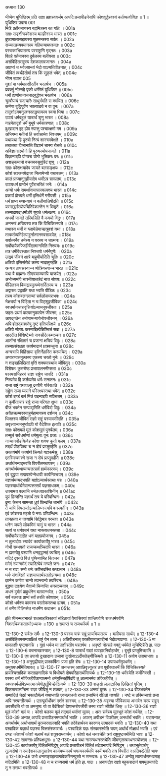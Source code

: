 अध्यायः 130

भीष्मेण युधिष्ठिरम् प्रति राज्ञा ब्रह्मस्ववर्जम् आपदि प्रजापीडनेनापि कोशवृद्धेरवश्यं कर्तव्यत्वोक्तिः ॥ 1 ॥
युधिष्ठिर उवाच 	001  
मित्रैः प्रहीयमाणस्य बह्वमित्रस्य का गतिः ।	001a  
राज्ञः सङ्क्षीणकोशस्य बलहीनस्य भारत ॥	001c  
दुष्टामात्यसहायस्य श्रुतमन्त्रस्य सर्वतः ।	002a  
राज्यात्प्रच्यवमानस्य गतिमन्यामपश्यतः ॥	002c  
परचक्राभियातस्य परराष्ट्राणि मृद्नतः ।	003a  
विग्रहे वर्तमानस्य दुर्बलस्य बलीयसा ॥	003c  
असंविहितराष्ट्रस्य देशकालावजानतः ।	004a  
अप्राप्यं च भवेत्सान्त्वं भेदो वाऽप्यतिपीडनात् ।	004c  
जीवितं त्वर्थहेतोर्वा तत्र किं सुकृतं भवेत् ॥	004e  
भीष्म उवाच 	005  
गुह्यां मा धर्ममप्राक्षीरतीव भरतर्षभ ।	005a  
प्रवक्तुं नोत्सहे पृष्टो धर्ममेतं युधिष्ठिर ॥	005c  
धर्मो ह्यणीयान्वचनाद्बुद्धेश्च भरतर्षभ ।	006a  
श्रुत्वौपम्यं सदाचारैः साधुर्भवति स क्वचित् ॥	006c  
कर्मणा बुद्धिपूर्वेण भवत्याढ्ये न वा पुनः ।	007a  
तादृशोऽयमनुप्रश्नस्तद्ध्यायस्व स्वया धिया ॥	007c  
उपायं धर्मबहुलं यात्रार्थं शृणु भारत ।	008a  
नाहमेतादृशे धर्मे बुभूषे धर्मकारणात् ॥	008c  
दुःखादान इह ह्येष स्यात्तु पश्चात्क्षमो मम ।	009a  
अभिगम्य मतीनां हि सर्वासामेव निश्चयम् ॥	009c  
यथायथा हि पुरुषो नित्यं शास्त्रमवेक्षते ।	010a  
तथातथा विजानाति विज्ञानं चास्य रोचते ॥	010c  
अविज्ञानादयोगो हि पुरुषस्योपजायते ।	011a  
विज्ञानादपि योगश्च योगो भूतिकरः परः ॥	011c  
अशङ्कमानो वचनमनसूयुरिदं शृणु ।	012a  
राज्ञः कोशक्षयादेव जायते बलसङ्क्षयः ॥	012c  
कोशं सञ्जनयेद्राजा नित्यमेभ्यो यथाबलम् ।	013a  
कालं प्राप्यानुगृह्णीयादेष धर्मोऽत्र साम्प्रतम् ॥	013c  
उपायधर्मं प्राप्यैनं पूर्वैराचरितं जनैः ।	014a  
अन्यो धर्मः समर्थानामापत्स्वल्पश्च भारत ॥	014c  
प्रकार्यं प्रोच्यते धर्मो वृत्तिर्धर्मे गरीयसी ।	015a  
धर्मं प्राप्य यथान्यायं न बलीयान्निषीदति ॥	015c  
यस्माद्धर्मस्योपचितिरेकान्तेन न विद्यते ।	016a  
तस्मादापद्यधर्मोऽपि श्रूयते धर्मलक्षणः ॥	016c  
अधर्मो जायते तस्मिन्निति वै कवयो विदुः ।	017a  
अनन्तरं क्षत्रियस्य तत्र किं विचिकित्स्यते ॥	017c  
यथास्य धर्मो न ग्लायेन्नेयाच्छत्रुवशं यथा ।	018a  
तत्कर्तव्यमिहेत्याहुर्नात्मानमवसादयेत् ॥	018c  
सर्वात्मनैव धर्मस्य न परस्य न चात्मनः ।	019a  
सर्वोपायैरुज्जिहीर्षेदात्मानमिति निश्चयः ॥	019c  
तत्र धर्मविदस्तात निश्चयो धर्मनैपुणैः ।	020a  
उद्यमं जीवनं क्षात्रे बाहुवीर्यादिति श्रुतिः ॥	020c  
क्षत्रियो वृत्तिसंरोधे कस्य नादातुमर्हति ।	021a  
अन्यत्र तापसस्वाच्च श्रोत्रियस्वाच्च भारत ॥	021c  
यथा वै ब्राह्मणः सीदन्नयाज्यमपि याजयेत् ।	022a  
अभोज्यमपि चाश्नीयात्तत्रेदं नात्र संशयः ॥	022c  
पीडितस्य किमद्वारमुत्पथेनार्दितस्य च ।	023a  
अद्वारतः प्रद्रवति यथा भवति पीडितः ॥	023c  
तस्य कोशबलग्लान्यां सर्वलोकपराभवः ।	024a  
भैक्षचर्या न विहिता न च विट्शूद्रजीविका ॥	024c  
स्वधर्मानन्तरावृत्तिर्याऽन्यामनुपजीवतः ।	025a  
जहतः प्रथमं कल्पमनुकल्पेन जीवनम् ॥	025c  
आपद्गतेन धर्माणामन्यायेनोपजीवनम् ।	026a  
अपि ह्येतद्ब्राह्मणेषु दृष्टं वृत्तिपरिक्षये ॥	026c  
क्षत्रिये संशयः कस्मादित्येन्निश्चितं सदा ।	027a  
आददीत विशिष्टेभ्यो नावसीदेत्कथञ्चन ॥	027c  
आर्तानां रक्षितारं च प्रजानां क्षत्रियं विदुः ।	028a  
तस्मात्संरक्षता कार्यमादानं क्षत्रबन्धुना ॥	028c  
अन्यत्रापि विहिंसाया वृत्तिर्नेहास्ति कस्यचित् ।	029a  
अप्यरण्यसमुत्थस्य एकस्य चरतो मुनेः ॥	029c  
न शङ्खलिखितां वृत्तिं शक्यमास्थाय जीवितुम् ।	030a  
विशेषतः कुरुश्रेष्ठ प्रजापालनमीप्सता ॥	030c  
परस्पराभिहरणं राज्ञा राष्ट्रेण चापदि ।	031a  
नित्यमेव हि कर्तव्यमेष धर्मः सनातनः ॥	031c  
राजा राष्ट्रं यथापत्सु द्रव्यौघैः परिरक्षति ।	032a  
राष्ट्रेण राजा व्यसने परिरक्ष्यस्तथा भवेत् ॥	032c  
कोशं दण्डं बलं मित्रं यदन्यदपि सञ्चितम् ।	033a  
न कुर्वीतान्तरं राष्ट्रे राजा परिगतः क्षुधा ॥	033c  
बीजं भक्तेन सम्पाद्यमिति धर्मविदो विदुः ।	034a  
अत्रैतच्छम्बरस्याहुर्महामायस्य दर्शनम् ॥	034c  
धिक्तस्य जीवितं राज्ञो राष्ट्रं यस्यावसीदति ।	035a  
अवृत्त्यान्यमनुष्योऽपि यो वैदेशिक इत्यपि ॥	035c  
राज्ञः कोशबलं मूलं कोशमूलं पुनर्बलम् ।	036a  
तन्मूलं सर्वधर्माणां धर्ममूलाः पुनः प्रजाः ॥	036c  
नान्यानपीडयित्वेह कोशः शक्यः कुतो बलम् ।	037a  
तदर्थं पीडयित्वा च न दोषं प्राप्तुमर्हति ॥	037c  
अकार्यमपि कार्यार्थं क्रियते यज्ञकर्मसु ।	038a  
एतस्मिन्कारणे राजा न दोषं प्राप्तुमर्हति ॥	038c  
अर्थार्थमन्यद्भवति विपरीतमथापरम् ।	039a  
अनर्थार्थमथाप्यन्यत्तत्सर्वं ह्यर्थकारणम् ।	039c  
एवं बुद्ध्या सम्प्रपश्येन्मेधावी कार्यनिश्चयम् ॥	039e  
यज्ञार्थमन्यद्भवति यज्ञोऽन्यार्थस्तथाः परः ।	040a  
यज्ञस्यार्थार्थमेवान्यत्तत्सर्वं यज्ञसाधकम् ॥	040c  
उपमामत्र वक्ष्यामि धर्मतत्त्वप्रकाशिनीम् ॥	041ac  
यूपं छिन्दन्ति यज्ञार्थं तत्र ये परिपन्थिनः ।	042a  
द्रुमाः केचन सामन्ता ध्रुवं छिन्दन्ति तानपि ॥	042c  
ते चापि निपतन्तोऽन्यान्निघ्नन्त्यपि वनस्पतीन् ।	043a  
एवं कोशस्य महतो ये नराः परिपन्थिनः ।	043c  
तानहत्वा न पश्यामि सिद्धिमत्र परन्तप ॥	043e  
धनेन जयते लोकमिमं चामुं च भारत ।	044a  
सत्यं च धर्मवचनं यथा नास्त्यधनस्तथा ॥	044c  
सर्वोपायैराददीत धनं यज्ञप्रयोजनम् ।	045a  
न तुल्यदोषः स्यादेवं कार्याकार्येषु भारत ॥	045c  
नोभौ सम्भवतो राजन्कथञ्चिदपि भारत ।	046a  
न ह्यरण्येषु पश्यामि धनवृद्धानहं क्वचित् ॥	046c  
यदिदं दृश्यते वित्तं पृथिव्यामिह किञ्चन ।	047a  
ममेदं स्यान्ममेदं स्यादित्येवं मन्यते जनः ॥	047c  
न च राज्ञः समो धर्मः कश्चिदस्ति कथञ्चन ।	048a  
धर्मः संशब्दितो राज्ञामापदर्थस्ततोऽन्यथा ॥	048c  
ज्ञानेन कर्मणा चान्ये तपन्त्यन्ये तपस्विनः ।	049a  
बुद्ध्या दाक्ष्येण चैवान्ये चिन्वन्ति धनसञ्चयान् ॥	049c  
अधनं दुर्बलं प्राहुर्धनेन बलवान्भवेत् ।	050a  
सर्वं बलवतः प्राप्यं सर्वं तरति कोशवान् ॥	050c  
कोशो धर्मश्च कामश्च परलोकस्तथा ह्ययम् ।	051a  
तं धर्मेण विलिप्सेत नाधर्मेण कदाचन ॥ 	051c  

इति श्रीमन्महाभारते शतसाहस्रिकायां संहितायां वैयासिक्यां शान्तिपर्वणि राजधर्मपर्वणि त्रिंशदधिकशततमोऽध्यायः ॥ 130 ॥ समाप्तं च राजधर्मपर्व ॥ 1 ॥

12-130-2 सर्वतः सर्वैः ॥ 12-130-3 परस्य चक्रं राष्ट्रं प्रत्यभियातस्य । बलीयसा सार्धम् ॥ 12-130-4 असंविहितमसम्यग्रक्षितं राष्ट्रं येन तस्य । अतिपीडनात् परकीयामात्यादीनां भेदोऽप्यप्राप्यः ॥ 12-130-5 मा मामप्राक्षीः पृष्टवानसि । गुह्यं धर्मज मा प्राक्षीरतीव भरतर्षभ । अपृष्टो नोत्सहे वक्तुं धर्ममेतं युधिष्ठिरेति झ. पाठः ॥ 12-130-6 वचनाच्छास्त्रात् ॥ 12-130-8 यात्रार्थं राज्ञां व्यवहारनिर्वाहार्थम् । बुभूषे प्राप्तुमिच्छामि ॥ 12-130-9 एष उपायो दुःखादानः प्रजानां दुःखेनाऽऽदीयतेङ्गीक्रियते ॥ 12-130-11 अयोग उपायाभावः ॥ 12-130-13 अनुगृह्णीयात् प्राक्कर्षिताः प्रजा इति शेषः ॥ 12-130-14 उपायधर्ममुपधर्मम् । अमुख्यधर्ममितियावत् ॥ 12-130-17 अनन्तरम् आपन्निवृत्त्युत्तरं तत्र पूर्वोक्ताधर्मे किं विचिकित्स्यते प्रायश्चित्तादिकं कराग्रहणादिकं च विधीयते दोषपरिहारार्थमित्यर्थः ॥ 12-130-19 धर्मस्येति कर्मणिषष्ठी । परस्य धर्मं नोज्जिहीर्षेत्राप्यात्मनो धर्ममुज्जिहीर्षेदपि तु आत्मानमेव उज्जिहीर्षेत् । स्वपरधर्मलोपेऽप्यात्मानमेवोद्धर्तुमिच्छेदित्यर्थः ॥ 12-130-30 शङ्खे ललाटास्थ्नि छिखितां वृत्तिम् । दिष्टमात्रालम्बिना राज्ञा जीवितुं न शक्यम् ॥ 12-130-33 अन्तरं दूरतः ॥ 12-130-34 बीजभक्तेन सम्पादितं चेदग्रे भक्तदौर्बल्यं यथाभवति एवमल्पधनो राजा प्रजाभिर्न रक्षितो नश्यति । नष्टे च तस्मिन्सर्वाः प्रजा अपि नश्यन्तीत्यर्थः । एतत्पूर्वार्धोक्तं दर्शनं शास्त्रम् ॥ 12-130-35 अवृत्त्या जीविकाया अभावेन यस्य राष्ट्रम् अवसीदति यो वा अमनुष्यः यो वा वैदेशिको देशान्तरोपजीवी तस्य राज्ञो जीवीतं धिक् ॥ 12-130-36 राज्ञो मूलं कोशो बलं च । कोशो बलस्य मूलं तद्बलं धर्माणां मूलम् । अतः सर्वस्य मूलभूतं कोशं वर्धयेत् ॥ 12-130-39 अन्यत् आपदि प्रजापीडनमप्यर्थार्थं भवति । अपरम् अपीडनं विपरीतम् अनर्थार्थं भवति । यदप्यन्यत् अनर्थार्थम् अर्थाभावार्थं कुञ्जरपालनादि भवति तदेवेहार्थस्य कारणम् उत्पादकं भवति ॥ 12-130-40 यथा पश्वादिकं यज्ञार्थं यज्ञश्च चित्तसंस्कारार्थः । पश्वादिकं यज्ञः संस्कारश्चेति त्रयम् अर्थार्थं मोक्षार्थं भवति । एवं दण्डः कोशार्थं कोशो बलार्थं बलं शत्रुपराभवार्थम् । कोशो बलं जयश्चेति त्रयं राष्ट्रपुष्ट्यर्थमिति भावः ॥ 12-130-42 सामन्ताः प्रतिपक्षभूताः ॥ 12-130-44 यथा नास्त्यधनस्तथेति जीवन्मृतत्वमधनस्योक्तम् ॥ 12-130-45 कार्याकार्येषु विहितनिषिद्धेषु आपदि प्रजापीडनं विहितं तदेवानापदि निषिद्धम् । तथाभूतेष्वर्थेषु तुल्यदोषो न स्याद्देशकालानुसारेण कार्यमप्यकार्यं भवत्यकार्यमपि कार्यं भवति तत्र विपरीतं न प्रतिपद्येतेति भावः ॥ 12-130-46 उभौ धनसङ्ग्रहत्यागावेकस्मिन्पुरुषे न सम्भवतः ॥ 12-130-47 अन्येषु त्यागार्थसम्भवमाह यदिदमिति ॥ 12-130-48 न च राज्यसमो धर्म इति झ. पाठः । अनापद्येव राज्ञो बहुकरादानं पापमूलमापदि तु न तत्तथा भवतीत्यर्थः ॥
